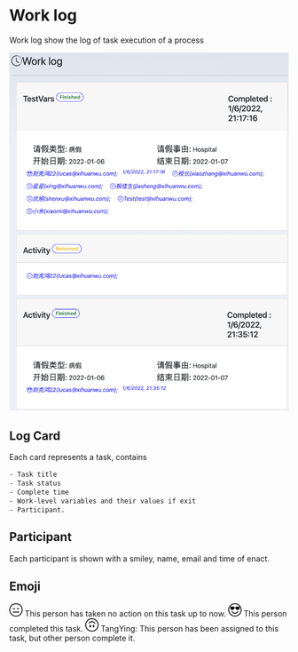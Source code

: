 # Work log

Work log show the log of task execution of a process

![work log](/img/worklog.png)

## Log Card

Each card represents a task, contains

    - Task title
    - Task status
    - Complete time
    - Work-level variables and their values if exit
    - Participant.

## Participant

Each participant is shown with a smiley, name, email and time of enact.

## Emoji

<img src="/img/svg/icon/emoji-expressionless.svg" width="24"/>
This person has taken no action on this task up to now.

<img src="/img/svg/icon/emoji-sunglasses.svg" width="24"/>
This person completed this task.

<img src="/img/svg/icon/emoji-smile-upside-down.svg" width="24"/>
TangYing: This person has been assigned to this task, but other person complete it.
